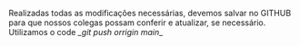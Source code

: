 Realizadas todas  as modificações necessárias, devemos salvar no GITHUB para que nossos colegas possam conferir e atualizar, se necessário. 
Utilizamos o code *_git push orrigin main*_
